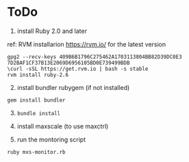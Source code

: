 # ToDo

1. install Ruby 2.0 and later

ref: RVM installarion https://rvm.io/ for the latest version

```
gpg2 --recv-keys 409B6B1796C275462A1703113804BB82D39DC0E3 7D2BAF1CF37B13E2069D6956105BD0E739499BDB
\curl -sSL https://get.rvm.io | bash -s stable
rvm install ruby-2.6
```

2. install bundler rubygem (if not installed)

```
gem install bundler
```

3. ```bundle install```

4. install maxscale (to use maxctrl)

5. run the montoring script

```
ruby mxs-monitor.rb
```

